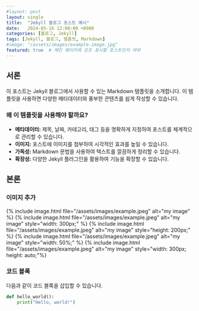 ```yaml
---
#layout: post
layout: single
title:  "Jekyll 블로그 포스트 예시"
date:   2024-05-16 12:00:00 +0900
categories: [블로그, Jekyll]
tags: [Jekyll, 블로그, 템플릿, Markdown]
#image: "/assets/images/example-image.jpg"
featured: true  # 메인 페이지에 강조 표시할 포스트인지 여부
---
```




## 서론

이 포스트는 Jekyll 블로그에서 사용할 수 있는 Markdown 템플릿을 소개합니다. 이 템플릿을 사용하면 다양한 메타데이터와 풍부한 콘텐츠를 쉽게 작성할 수 있습니다.

### 왜 이 템플릿을 사용해야 할까요?

- **메타데이터:** 제목, 날짜, 카테고리, 태그 등을 명확하게 지정하여 포스트를 체계적으로 관리할 수 있습니다.
- **이미지:** 포스트에 이미지를 첨부하여 시각적인 효과를 높일 수 있습니다.
- **가독성:** Markdown 문법을 사용하여 텍스트를 깔끔하게 정리할 수 있습니다.
- **확장성:** 다양한 Jekyll 플러그인을 활용하여 기능을 확장할 수 있습니다.

## 본론

### 이미지 추가
{% include image.html file="/assets/images/example.jpeg" alt="my image" %}
{% include image.html file="/assets/images/example.jpeg" alt="my image" style="width: 300px;" %}
{% include image.html file="/assets/images/example.jpeg" alt="my image" style="height: 200px;" %}
{% include image.html file="/assets/images/example.jpeg" alt="my image" style="width: 50%;" %}
{% include image.html file="/assets/images/example.jpeg" alt="my image" style="width: 300px; height: auto;"%}



### 코드 블록

다음과 같이 코드 블록을 삽입할 수 있습니다.

```python
def hello_world():
    print("Hello, world!")
```

